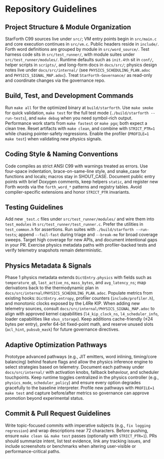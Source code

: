 # Repository Guidelines

## Project Structure & Module Organization

StarForth C99 sources live under `src/`; VM entry points begin in `src/main.c` and core execution continues in
`src/vm.c`. Public headers reside in `include/`. Forth word definitions are grouped by module in `src/word_source/`.
Test harness code sits in `src/test_runner/`, with module suites under `src/test_runner/modules/`. Runtime defaults such
as `init.4th` sit in `conf/`, helper scripts in `scripts/`, and long-form docs in `docs/src/`; physics design notes live
under `docs/src/internal/` (see `PHYSICS_SCHEDULING_PLAN.adoc` and `PHYSICS_SIGNAL_MAP.adoc`). Treat
`StarForth-Governance/` as read-only and coordinate changes via the governance repo.

## Build, Test, and Development Commands

Run `make all` for the optimized binary at `build/starforth`. Use `make smoke` for quick validation, `make test` for the
full test mode (`./build/starforth --run-tests`), and `make debug` when you need symbol-rich output. Performance work
starts from `make fastest` or `make pgo`; both expect a clean tree. Reset artifacts with `make clean`, and combine with
`STRICT_PTR=1` while chasing pointer-safety regressions. Enable the profiler (`PROFILE=1 make test`) when validating new
physics signals.

## Coding Style & Naming Conventions

Code compiles as strict ANSI C99 with warnings treated as errors. Use four-space indentation, brace-on-same-line style,
and snake_case for functions and locals; macros stay in SHOUT_CASE. Document public entry points with brief Doxygen
comments, keep helpers `static`, and register new Forth words via the `forth_word_*` patterns and registry tables. Avoid
compiler-specific extensions and honor `STRICT_PTR` invariants.

## Testing Guidelines

Add new `_test.c` files under `src/test_runner/modules/` and wire them into `test_modules` in
`src/test_runner/test_runner.c`. Prefer the utilities in `test_common.h` for assertions. Run suites with
`./build/starforth --run-tests`; append `--fail-fast` during triage and `--break-me` for broad coverage sweeps. Target
high coverage for new APIs, and document intentional gaps in your PR. Exercise physics metadata paths with
profiler-backed tests and verify telemetry snapshots remain deterministic.

## Physics Metadata & Signals

Phase 1 physics metadata extends `DictEntry.physics` with fields such as `temperature_q8`, `last_active_ns`,
`mass_bytes`, and `avg_latency_ns`; map derivations back to the thermodynamic plan in
`docs/src/internal/PHYSICS_SCHEDULING_PLAN.adoc`. Populate metrics from existing hooks: `DictEntry.entropy`, profiler
counters (`include/profiler.h`), and monotonic clocks exposed by the L4Re KIP. When adding new telemetry sources,
consult `docs/src/internal/PHYSICS_SIGNAL_MAP.adoc` to align with approved kernel capabilities (`l4_kip_clock_ns`,
`l4_scheduler_info`, loader capabilities like `vbus_storage`). Keep additions cache-friendly (≤24 bytes per entry),
prefer 64-bit fixed-point math, and reserve unused slots (`acl_hint`, `pubsub_mask`) for future governance directives.

## Adaptive Optimization Pathways

Prototype advanced pathways (e.g., JIT emitters, word inlining, timing/core balancing) behind feature flags and allow
the physics inference engine to select strategies based on telemetry. Document each pathway under `docs/src/internal/`
with activation knobs, fallback behaviour, and scheduler touchpoints. Keep runtime toggles centralized in the physics
controller (e.g., `physics_mode`, `scheduler_policy`) and ensure every option degrades gracefully to the baseline
interpreter. Profile new pathways with `PROFILE=1 make test` and capture before/after metrics so governance can approve
promotion beyond experimental status.

## Commit & Pull Request Guidelines

Write topic-focused commits with imperative subjects (e.g., `fix logging regression`) and wrap descriptions near 72
characters. Before pushing, ensure `make clean && make test` passes (optionally with `STRICT_PTR=1`). PRs should
summarize intent, list test evidence, link any tracking issues, and include screenshots or benchmarks when altering
user-visible or performance-critical paths.
